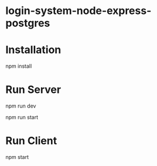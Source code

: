 # login-system-node-express-postgres

# Installation

npm install

# Run Server

npm run dev

npm run start

# Run Client

npm start
